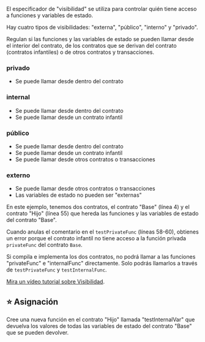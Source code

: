 El especificador de "visibilidad" se utiliza para controlar quién tiene acceso a funciones y variables de estado.

Hay cuatro tipos de visibilidades: "externa", "público", "interno" y "privado".

Regulan si las funciones y las variables de estado se pueden llamar desde el interior del contrato, de los contratos que se derivan del contrato (contratos infantiles) o de otros contratos y transacciones.

### privado

- Se puede llamar desde dentro del contrato

### internal

- Se puede llamar desde dentro del contrato
- Se puede llamar desde un contrato infantil

### público

- Se puede llamar desde dentro del contrato
- Se puede llamar desde un contrato infantil
- Se puede llamar desde otros contratos o transacciones

### externo

- Se puede llamar desde otros contratos o transacciones
- Las variables de estado no pueden ser "externas"

En este ejemplo, tenemos dos contratos, el contrato "Base" (línea 4) y el contrato "Hijo" (línea 55) que hereda las funciones y las variables de estado del contrato "Base".

Cuando anulas el comentario en el `testPrivateFunc` (líneas 58-60), obtienes un error porque el contrato infantil no tiene acceso a la función privada `privateFunc` del contrato `Base`.

Si compila e implementa los dos contratos, no podrá llamar a las funciones "privateFunc" e "internalFunc" directamente. Solo podrás llamarlos a través de `testPrivateFunc` y `testInternalFunc`.

<a href="https://www.youtube.com/watch?v=NBzQVJ6OrrQ" target="_blank">Mira un vídeo tutorial sobre Visibilidad</a>.

## ⭐️ Asignación

Cree una nueva función en el contrato "Hijo" llamada "testInternalVar" que devuelva los valores de todas las variables de estado del contrato "Base" que se pueden devolver.